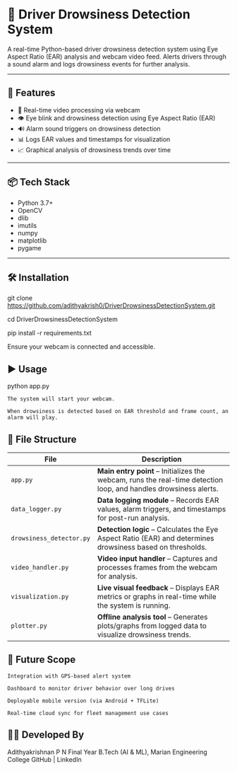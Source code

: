 # 🛑 Driver Drowsiness Detection System

A real-time Python-based driver drowsiness detection system using Eye Aspect Ratio (EAR) analysis and webcam video feed. Alerts drivers through a sound alarm and logs drowsiness events for further analysis.

---

## 🚀 Features

- 🎥 Real-time video processing via webcam
- 👁️ Eye blink and drowsiness detection using Eye Aspect Ratio (EAR)
- 🔊 Alarm sound triggers on drowsiness detection
- 📊 Logs EAR values and timestamps for visualization
- 📈 Graphical analysis of drowsiness trends over time

---

## 📦 Tech Stack

- Python 3.7+
- OpenCV
- dlib
- imutils
- numpy
- matplotlib
- pygame

---

## 🛠️ Installation

git clone https://github.com/adithyakrish0/DriverDrowsinessDetectionSystem.git

cd DriverDrowsinessDetectionSystem

pip install -r requirements.txt

Ensure your webcam is connected and accessible.

## ▶️ Usage

python app.py

    The system will start your webcam.

    When drowsiness is detected based on EAR threshold and frame count, an alarm will play.

## 📁 File Structure

| File                     | Description                                                                                                      |
| ------------------------ | ---------------------------------------------------------------------------------------------------------------- |
| `app.py`                 | **Main entry point** – Initializes the webcam, runs the real-time detection loop, and handles drowsiness alerts. |
| `data_logger.py`         | **Data logging module** – Records EAR values, alarm triggers, and timestamps for post-run analysis.              |
| `drowsiness_detector.py` | **Detection logic** – Calculates the Eye Aspect Ratio (EAR) and determines drowsiness based on thresholds.       |
| `video_handler.py`       | **Video input handler** – Captures and processes frames from the webcam for analysis.                            |
| `visualization.py`       | **Live visual feedback** – Displays EAR metrics or graphs in real-time while the system is running.              |
| `plotter.py`             | **Offline analysis tool** – Generates plots/graphs from logged data to visualize drowsiness trends.              |


## 🔮 Future Scope

    Integration with GPS-based alert system

    Dashboard to monitor driver behavior over long drives

    Deployable mobile version (via Android + TFLite)

    Real-time cloud sync for fleet management use cases

## 👨‍💻 Developed By

Adithyakrishnan P N
Final Year B.Tech (AI & ML), Marian Engineering College
GitHub | LinkedIn
